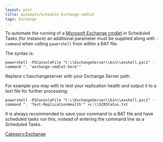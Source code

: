 ```yaml
---
layout: post 
title: Automate/Schedule Exchange cmdlet
tags: Exchange
---
```


To automate the running of a [Microsoft Exchange
cmdlet](http://www.msexchange.org/articles-tutorials/exchange-server-2007/management-administration/user-administration-exchange-2007-powershell-cmdlets.html)
in Scheduled Tasks (for instance) an additional parameter must be
supplied along with `-command` when calling `powershell` from within a
BAT file.

The syntax is:

    powershell -PSConsoleFile "C:\\ExchangeServer\\bin\\exshell.psc1" -command ". 'exchange-cmdlet-here'"

Replace c:\\\\exchangeserver with your Exchange Server path.

For example you may with to test your replication health and output it
to a text file for further processing:

    powershell -PSConsoleFile "C:\\ExchangeServer\\bin\\exshell.psc1" -command ". 'Test-ReplicationHealth'" >c:\\SCRStatus.txt

It is always recommended to save your command to a BAT file and have
scheduled tasks run this, instead of entering the command line as a
Scheduled Tasks.

[Category:Exchange](Category:Exchange "wikilink")
